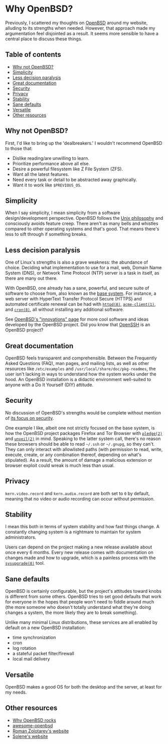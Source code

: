 # Why OpenBSD?

Previously, I scattered my thoughts on
[OpenBSD](https://www.openbsd.org/) around my website, alluding to its
strengths when needed. However, that approach made my argumentation feel
disjointed as a result. It seems more sensible to have a central place
to discuss these things.

## Table of contents

<!-- mtoc-start -->

- [Why not OpenBSD?](#why-not-openbsd)
- [Simplicity](#simplicity)
- [Less decision paralysis](#less-decision-paralysis)
- [Great documentation](#great-documentation)
- [Security](#security)
- [Privacy](#privacy)
- [Stability](#stability)
- [Sane defaults](#sane-defaults)
- [Versatile](#versatile)
- [Other resources](#other-resources)

<!-- mtoc-end -->

## Why not OpenBSD?

First, I'd like to bring up the 'dealbreakers.' I wouldn't recommend
OpenBSD to those that:

- Dislike reading/are unwilling to learn.
- Prioritize performance above all else.
- Desire a powerful filesystem like Z File System (ZFS).
- Want all the latest features.
- Need every task or detail to be abstracted away graphically.
- Want it to work like `$PREVIOUS_OS`.

## Simplicity

When I say simplicity, I mean simplicity from a software
design/development perspective. OpenBSD follows the [Unix
philosophy](https://web.mit.edu/6.055/old/S2009/notes/unix.pdf) and
consciously avoids feature creep. There aren't as many bells and
whistles compared to other operating systems and that's good. That means
there's less to sift through if something breaks.

## Less decision paralysis

One of Linux's strengths is also a grave weakness: the abundance of
choice. Deciding what implementation to use for a mail, web, Domain Name
System (DNS), or Network Time Protocol (NTP) server is a task in itself,
as there are many out there.

With OpenBSD, one already has a sane, powerful, and secure suite of
software to choose from, also known as the [base
system](https://why-openbsd.rocks/fact/base-system-concept/). For
instance, a web server with HyperText Transfer Protocol Secure (HTTPS)
and automated certificate renewal can be had with
[`httpd(8)`](https://man.openbsd.org/httpd),
[`acme-client(1)`](https://man.openbsd.org/acme-client), and
[`cron(8)`](https://man.openbsd.org/cron), all without installing any
additional software.

See [OpenBSD's "innovations"
page](https://www.openbsd.org/innovations.html) for more cool software
and ideas developed by the OpenBSD project. Did you know that
[OpenSSH](https://www.openssh.com/) is an OpenBSD project?

## Great documentation

OpenBSD feels transparent and comprehensible. Between the Frequently
Asked Questions (FAQ), man pages, and mailing lists, as well as other
resources like `/etc/examples` and `/usr/local/share/doc/pkg-readmes`,
the user isn't lacking in ways to understand how the system works under
the hood. An OpenBSD installation is a didactic environment well-suited
to anyone with a Do It Yourself (DIY) attitude.

## Security

No discussion of OpenBSD's strengths would be complete without mention
of [its focus on security](https://www.openbsd.org/security.html).

One example I like, albeit one not strictly focused on the base system,
is how the OpenBSD project packages Firefox and Tor Browser with
[`pledge(2)`](https://man.openbsd.org/pledge) and
[`unveil(2)`](https://man.openbsd.org/unveil) in mind. Speaking to the
latter system call, there's no reason these browsers should be able to
read `~/.ssh` or `~/.gnupg`, so they can't. They can only interact with
allowlisted paths (with permission to read, write, execute, create, or
any combination thereof, depending on what's stipulated). As a result,
the amount of damage a malicious extension or browser exploit could
wreak is much less than usual.

## Privacy

`kern.video.record` and `kern.audio.record` are both set to `0` by
default, meaning that no video or audio recording can occur without
permission.

## Stability

I mean this both in terms of system stability and how fast things
change. A constantly changing system is a nightmare to maintain for
system administrators.

Users can depend on the project making a new release available about
once every 6 months. Every new release comes with documentation on
changes made and how to upgrade, which is a painless process with the
[`sysupgrade(8)`](https://man.openbsd.org/sysupgrade) tool.

## Sane defaults

OpenBSD is certainly configurable, but the project's attitudes toward
knobs is different from some others. OpenBSD tries to set good defaults
that work for everyone in the hopes that people won't need to fiddle
around much (the more someone who doesn't totally understand what
they're doing changes a system, the more likely they are to break
something).

Unlike many minimal Linux distributions, these services are all enabled
by default on a new OpenBSD installation:

- time synchronization
- cron
- log rotation
- a stateful packet filter/firewall
- local mail delivery

## Versatile

OpenBSD makes a good OS for both the desktop and the server, at least
for my needs.

## Other resources

- [Why OpenBSD rocks](https://why-openbsd.rocks/fact/)
- [awesome-openbsd](https://github.com/ligurio/awesome-openbsd)
- [Roman Zolotarev's website](https://rgz.ee/)
- [Solene's website](https://dataswamp.org/~solene/)
